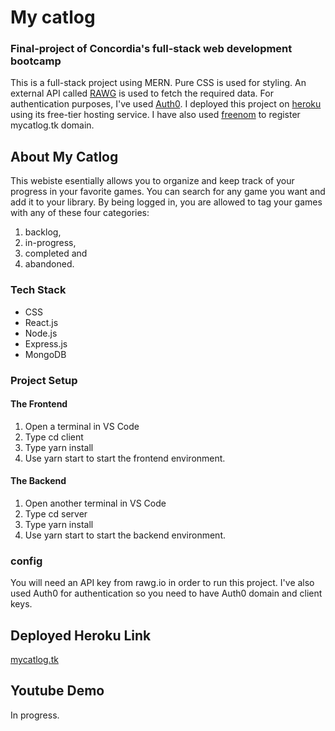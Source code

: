 #  My catlog 
### Final-project of Concordia's full-stack web development bootcamp
This is a full-stack project using MERN. Pure CSS is used for styling. 
An external API called [RAWG](https://rawg.io/apidocs) is used to fetch the required data. 
For authentication purposes, I've used [Auth0](https://auth0.com/). I deployed this project on [heroku](heroku.com) using its free-tier hosting service. I have also used [freenom](https://www.freenom.com/en/index.html?lang=en) to register mycatlog.tk domain.


## About My Catlog
This webiste esentially allows you to organize and keep track of your progress in your favorite games. You can search for any game you want and add it to your library. By being logged in, you are allowed to tag your games with any of these four categories:
1. backlog,
2. in-progress,
3. completed and 
4. abandoned.

### Tech Stack
* CSS
* React.js
* Node.js
* Express.js
* MongoDB


### Project Setup

#### The Frontend
1. Open a terminal in VS Code
2. Type cd client
3. Type yarn install
4. Use yarn start to start the frontend environment.

#### The Backend
1. Open another terminal in VS Code
2. Type cd server
3. Type yarn install
4. Use yarn start to start the backend environment.

### config
You will need an API key from rawg.io in order to run this project. I've also used Auth0 for authentication so you need to have Auth0 domain and client keys.

## Deployed Heroku Link
 
 [mycatlog.tk](https://mycatlog.tk)

## Youtube Demo
In progress.